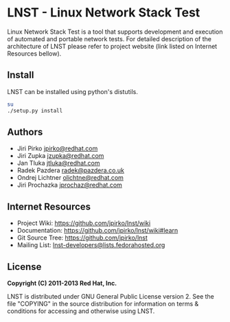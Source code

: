 # LNST - Linux Network Stack Test #

Linux Network Stack Test is a tool that supports development and execution
of automated and portable network tests. For detailed description of the
architecture of LNST please refer to project website (link listed on
Internet Resources bellow).


## Install

LNST can be installed using python's distutils.

```bash
su
./setup.py install
```


## Authors

* Jiri Pirko <jpirko@redhat.com>
* Jiri Zupka <jzupka@redhat.com>
* Jan Tluka <jtluka@redhat.com>
* Radek Pazdera <radek@pazdera.co.uk>
* Ondrej Lichtner <olichtne@redhat.com>
* Jiri Prochazka <jprochaz@redhat.com>


## Internet Resources

* Project Wiki:     https://github.com/jpirko/lnst/wiki
* Documentation:    https://github.com/jpirko/lnst/wiki#learn
* Git Source Tree:  https://github.com/jpirko/lnst
* Mailing List:     <lnst-developers@lists.fedorahosted.org>


## License

**Copyright (C) 2011-2013 Red Hat, Inc.**

LNST is distributed under GNU General Public License version 2. See the file
"COPYING" in the source distribution for information on terms & conditions
for accessing and otherwise using LNST.
